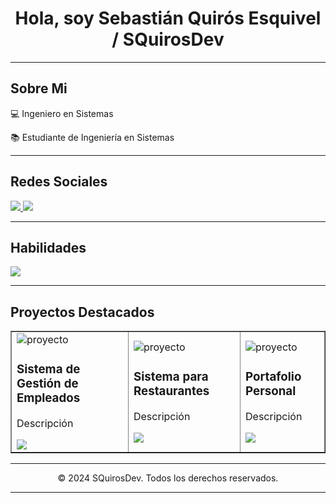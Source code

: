 <!DOCTYPE html>
<html lang="es">
<head>
    <meta charset="UTF-8">
    <meta name="viewport" content="width=device-width, initial-scale=1.0">
    <meta name="description" content="Perfil personal de SQuirosDev - Ingeniero en Sistemas y Estudiante de Ingeniería en Sistemas">
</head>
<body>

<div align="center">
    <h1>Hola, soy Sebastián Quirós Esquivel / SQuirosDev</h1>
</div>
<div class="container">
    <hr>
    <div>
        <h2>Sobre Mi</h2>
        <p>💻 Ingeniero en Sistemas</p>
        <p>📚 Estudiante de Ingeniería en Sistemas</p>
    </div>          
    <hr>
    <div>
        <h2>Redes Sociales</h2>
        <a href="#" target="_blank">
          <img src="https://img.shields.io/badge/LinkedIn-0077B5?style=for-the-badge&logo=linkedin&logoColor=white">
        </a>
        <a href="#" target="_blank">
          <img src="https://img.shields.io/badge/GitHub-100000?style=for-the-badge&logo=github&logoColor=white">
        </a>
    </div>
    <hr>
    <div>
        <h2>Habilidades</h2>
        <p>
          <a href="https://skillicons.dev">
            <img src="https://skillicons.dev/icons?i=cs,py,html,css,js,git" />
          </a>
        </p>    
    </div>
    <hr>
    <div>
        <h2>Proyectos Destacados</h2>
        <table border="1" align="center">
          <tr>
              <td>
                <img href="#" target="_blank" alt="proyecto">
                <h3>Sistema de Gestión de Empleados</h3>
                <p>Descripción</p>
                <div>
                  <a href="#" target="_blank">
                    <img src="https://img.shields.io/badge/-Codigo-green?style=for-the-badge&logo=github&color=000000">
                  </a>
                </div>   
              </td>
              <td>
                <img href="#" target="_blank" alt="proyecto">
                <h3>Sistema para Restaurantes</h3>
                <p>Descripción</p>
                <div>
                  <a href="#" target="_blank">
                    <img src="https://img.shields.io/badge/-Codigo-green?style=for-the-badge&logo=github&color=000000">
                  </a>
                </div> 
              </td>
              <td>
                <img href="#" target="_blank" alt="proyecto">
                <h3>Portafolio Personal</h3>
                <p>Descripción</p>
                <div>
                  <a href="#" target="_blank">
                    <img src="https://img.shields.io/badge/-Codigo-green?style=for-the-badge&logo=github&color=000000">
                  </a>
                </div> 
              </td>
          </tr>
        </table>
    </div>
    <hr>
</div>

<div align="center">
    <p>&copy; 2024 SQuirosDev. Todos los derechos reservados.
</div>
<hr>

</body>
</html>
